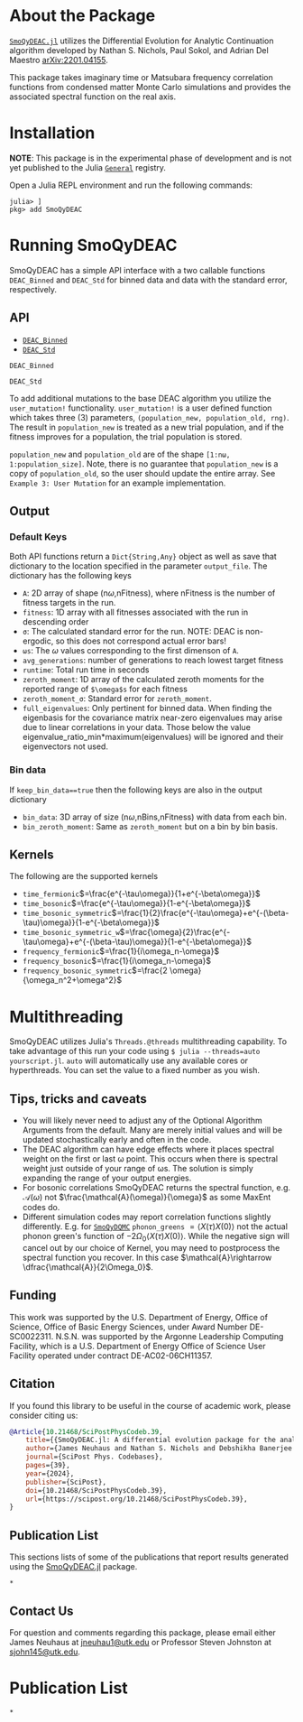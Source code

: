 # About the Package

[`SmoQyDEAC.jl`](https://github.com/SmoQySuite/SmoQyDEAC.jl.git) utilizes the Differential Evolution for Analytic Continuation algorithm developed by Nathan S. Nichols, Paul Sokol, and Adrian Del Maestro [arXiv:2201.04155](https://arxiv.org/abs/2201.04155).

This package takes imaginary time or Matsubara frequency correlation functions from condensed matter Monte Carlo simulations and provides the associated spectral function on the real axis. 

# Installation

**NOTE**: This package is in the experimental phase of development and is not yet published to the Julia [`General`](https://github.com/JuliaRegistries/General.git) registry.

Open a Julia REPL environment and run the following commands:
```
julia> ]
pkg> add SmoQyDEAC
```

# Running SmoQyDEAC

SmoQyDEAC has a simple API interface with a two callable functions `DEAC_Binned` and `DEAC_Std` for binned data and data with the standard error, respectively.

## API
- [`DEAC_Binned`](@ref)
- [`DEAC_Std`](@ref)

```@docs
DEAC_Binned
```
```@docs
DEAC_Std
```

To add additional mutations to the base DEAC algorithm you utilize the ```user_mutation!``` functionality. ```user_mutation!``` is a user defined function which takes three (3) parameters, ```(population_new, population_old, rng)```. The result in ```population_new``` is treated as a new trial population, and if the fitness improves for a population, the trial population is stored.

```population_new``` and ```population_old``` are of the shape ```[1:nω, 1:population_size]```. Note, there is no guarantee that ```population_new``` is a copy of ```population_old```, so the user should update the entire array. See `Example 3: User Mutation` for an example implementation.

## Output

### Default Keys
Both API functions return a ```Dict{String,Any}``` object as well as save that dictionary to the location specified in the parameter ```output_file```. The dictionary has the following keys
- `A`: 2D array of shape (n$\omega$,nFitness), where nFitness is the number of fitness targets in the run. 
- `fitness`: 1D array with all fitnesses associated with the run in descending order
- `σ`: The calculated standard error for the run. NOTE: DEAC is non-ergodic, so this does not correspond actual error bars!
- `ωs`: The $\omega$ values corresponding to the first dimenson of `A`.
- `avg_generations`: number of generations to reach lowest target fitness
- `runtime`: Total run time in seconds
- `zeroth_moment`: 1D array of the calculated zeroth moments for the reported range of `$\omega$s` for each fitness
- `zeroth_moment_σ`: Standard error for `zeroth_moment`.
- `full_eigenvalues`: Only pertinent for binned data. When finding the eigenbasis for the covariance matrix near-zero eigenvalues may arise due to linear correlations in your data. Those below the value eigenvalue_ratio_min*maximum(eigenvalues) will be ignored and their eigenvectors not used.

### Bin data
If `keep_bin_data==true` then the following keys are also in the output dictionary
- `bin_data`: 3D array of size (n$\omega$,nBins,nFitness) with data from each bin.
- `bin_zeroth_moment`: Same as `zeroth_moment` but on a bin by bin basis.

## Kernels
The following are the supported kernels
- `time_fermionic`$=\frac{e^{-\tau\omega}}{1+e^{-\beta\omega}}$
- `time_bosonic`$=\frac{e^{-\tau\omega}}{1-e^{-\beta\omega}}$
- `time_bosonic_symmetric`$=\frac{1}{2}\frac{e^{-\tau\omega}+e^{-(\beta-\tau)\omega}}{1-e^{-\beta\omega}}$
- `time_bosonic_symmetric_w`$=\frac{\omega}{2}\frac{e^{-\tau\omega}+e^{-(\beta-\tau)\omega}}{1-e^{-\beta\omega}}$
- `frequency_fermionic`$=\frac{1}{i\omega_n-\omega}$
- `frequency_bosonic`$=\frac{1}{i\omega_n-\omega}$
- `frequency_bosonic_symmetric`$=\frac{2 \omega}{\omega_n^2+\omega^2}$

# Multithreading
SmoQyDEAC utilizes Julia's `Threads.@threads` multithreading capability. To take advantage of this run your code using 
```$ julia --threads=auto yourscript.jl```. 
`auto` will automatically use any available cores or hyperthreads. You can set the value to a fixed number as you wish.

## Tips, tricks and caveats

- You will likely never need to adjust any of the Optional Algorithm Arguments from the default. Many are merely initial values and will be updated stochastically early and often in the code.
- The DEAC algorithm can have edge effects where it places spectral weight on the first or last ω point. This occurs when there is spectral weight just outside of your range of ωs. The solution is simply expanding the range of your output energies.
- For bosonic correlations SmoQyDEAC returns the spectral function, e.g. $\mathcal{A}(\omega)$ not $\frac{\mathcal{A}(\omega)}{\omega}$ as some MaxEnt codes do.
- Different simulation codes may report correlation functions slightly differently. E.g. for [`SmoQyDQMC`](https://github.com/SmoQySuite/SmoQyDQMC.jl) `phonon_greens` $=\langle X(\tau)X(0)\rangle$ not the actual phonon green's function of $-2\Omega_0\langle X(\tau)X(0)\rangle$. While the negative sign will cancel out by our choice of Kernel, you may need to postprocess the spectral function you recover. In this case $\mathcal{A}\rightarrow \dfrac{\mathcal{A}}{2\Omega_0}$. 

## Funding
This work was supported by the U.S. Department of Energy, Office of Science, Office of Basic Energy Sciences, under Award Number DE-SC0022311. N.S.N. was supported by the Argonne Leadership Computing Facility, which is a U.S. Department of Energy Office of Science User Facility operated under contract DE-AC02-06CH11357. 

## Citation
If you found this library to be useful in the course of academic work, please consider citing us:

```bibtex
@Article{10.21468/SciPostPhysCodeb.39,
	title={{SmoQyDEAC.jl: A differential evolution package for the analytic continuation of imaginary time correlation functions}},
	author={James Neuhaus and Nathan S. Nichols and Debshikha Banerjee and Benjamin Cohen-Stead and Thomas A. Maier and Adrian Del Maestro and Steven Johnston},
	journal={SciPost Phys. Codebases},
	pages={39},
	year={2024},
	publisher={SciPost},
	doi={10.21468/SciPostPhysCodeb.39},
	url={https://scipost.org/10.21468/SciPostPhysCodeb.39},
}
```

## Publication List

This sections lists of some of the publications that report results generated
using the [SmoQyDEAC.jl](https://github.com/SmoQySuite/SmoQyDEAC.jl) package.

```@bibliography
*
```


## Contact Us

For question and comments regarding this package, please email either James Neuhaus at [jneuhau1@utk.edu](mailto:jneuhau1@utk.edu) or Professor Steven Johnston at [sjohn145@utk.edu](mailto:sjohn145@utk.edu).

# Publication List
```@bibliography
*
```
